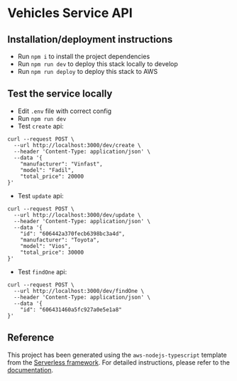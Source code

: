 # Vehicles Service API

## Installation/deployment instructions

- Run `npm i` to install the project dependencies
- Run `npm run dev` to deploy this stack locally to develop
- Run `npm run deploy` to deploy this stack to AWS

## Test the service locally

- Edit `.env` file with correct config
- Run `npm run dev`
- Test `create` api:

```
curl --request POST \
  --url http://localhost:3000/dev/create \
  --header 'Content-Type: application/json' \
  --data '{
	"manufacturer": "Vinfast",
	"model": "Fadil",
	"total_price": 20000
}'
```

- Test `update` api:

```
curl --request POST \
  --url http://localhost:3000/dev/update \
  --header 'Content-Type: application/json' \
  --data '{
	"id": "606442a370fecb6398bc3a4d",
	"manufacturer": "Toyota",
	"model": "Vios",
	"total_price": 30000
}'
```

- Test `findOne` api:

```
curl --request POST \
  --url http://localhost:3000/dev/findOne \
  --header 'Content-Type: application/json' \
  --data '{
	"id": "606431460a5fc927a0e5e1a8"
}'
```

## Reference

This project has been generated using the `aws-nodejs-typescript` template from the [Serverless framework](https://www.serverless.com/).
For detailed instructions, please refer to the [documentation](https://www.serverless.com/framework/docs/providers/aws/).
